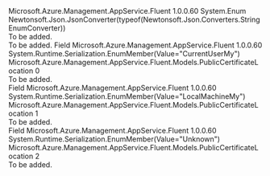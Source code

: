 <Type Name="PublicCertificateLocation" FullName="Microsoft.Azure.Management.AppService.Fluent.Models.PublicCertificateLocation">
  <TypeSignature Language="C#" Value="public enum PublicCertificateLocation" />
  <TypeSignature Language="ILAsm" Value=".class public auto ansi sealed PublicCertificateLocation extends System.Enum" />
  <TypeSignature Language="DocId" Value="T:Microsoft.Azure.Management.AppService.Fluent.Models.PublicCertificateLocation" />
  <TypeSignature Language="VB.NET" Value="Public Enum PublicCertificateLocation" />
  <TypeSignature Language="F#" Value="type PublicCertificateLocation = " />
  <AssemblyInfo>
    <AssemblyName>Microsoft.Azure.Management.AppService.Fluent</AssemblyName>
    <AssemblyVersion>1.0.0.60</AssemblyVersion>
  </AssemblyInfo>
  <Base>
    <BaseTypeName>System.Enum</BaseTypeName>
  </Base>
  <Attributes>
    <Attribute>
      <AttributeName>Newtonsoft.Json.JsonConverter(typeof(Newtonsoft.Json.Converters.StringEnumConverter))</AttributeName>
    </Attribute>
  </Attributes>
  <Docs>
    <summary>To be added.</summary>
    <remarks>To be added.</remarks>
  </Docs>
  <Members>
    <Member MemberName="CurrentUserMy">
      <MemberSignature Language="C#" Value="CurrentUserMy" />
      <MemberSignature Language="ILAsm" Value=".field public static literal valuetype Microsoft.Azure.Management.AppService.Fluent.Models.PublicCertificateLocation CurrentUserMy = int32(0)" />
      <MemberSignature Language="DocId" Value="F:Microsoft.Azure.Management.AppService.Fluent.Models.PublicCertificateLocation.CurrentUserMy" />
      <MemberSignature Language="VB.NET" Value="CurrentUserMy" />
      <MemberSignature Language="F#" Value="CurrentUserMy = 0" Usage="Microsoft.Azure.Management.AppService.Fluent.Models.PublicCertificateLocation.CurrentUserMy" />
      <MemberType>Field</MemberType>
      <AssemblyInfo>
        <AssemblyName>Microsoft.Azure.Management.AppService.Fluent</AssemblyName>
        <AssemblyVersion>1.0.0.60</AssemblyVersion>
      </AssemblyInfo>
      <Attributes>
        <Attribute>
          <AttributeName>System.Runtime.Serialization.EnumMember(Value="CurrentUserMy")</AttributeName>
        </Attribute>
      </Attributes>
      <ReturnValue>
        <ReturnType>Microsoft.Azure.Management.AppService.Fluent.Models.PublicCertificateLocation</ReturnType>
      </ReturnValue>
      <MemberValue>0</MemberValue>
      <Docs>
        <summary>To be added.</summary>
      </Docs>
    </Member>
    <Member MemberName="LocalMachineMy">
      <MemberSignature Language="C#" Value="LocalMachineMy" />
      <MemberSignature Language="ILAsm" Value=".field public static literal valuetype Microsoft.Azure.Management.AppService.Fluent.Models.PublicCertificateLocation LocalMachineMy = int32(1)" />
      <MemberSignature Language="DocId" Value="F:Microsoft.Azure.Management.AppService.Fluent.Models.PublicCertificateLocation.LocalMachineMy" />
      <MemberSignature Language="VB.NET" Value="LocalMachineMy" />
      <MemberSignature Language="F#" Value="LocalMachineMy = 1" Usage="Microsoft.Azure.Management.AppService.Fluent.Models.PublicCertificateLocation.LocalMachineMy" />
      <MemberType>Field</MemberType>
      <AssemblyInfo>
        <AssemblyName>Microsoft.Azure.Management.AppService.Fluent</AssemblyName>
        <AssemblyVersion>1.0.0.60</AssemblyVersion>
      </AssemblyInfo>
      <Attributes>
        <Attribute>
          <AttributeName>System.Runtime.Serialization.EnumMember(Value="LocalMachineMy")</AttributeName>
        </Attribute>
      </Attributes>
      <ReturnValue>
        <ReturnType>Microsoft.Azure.Management.AppService.Fluent.Models.PublicCertificateLocation</ReturnType>
      </ReturnValue>
      <MemberValue>1</MemberValue>
      <Docs>
        <summary>To be added.</summary>
      </Docs>
    </Member>
    <Member MemberName="Unknown">
      <MemberSignature Language="C#" Value="Unknown" />
      <MemberSignature Language="ILAsm" Value=".field public static literal valuetype Microsoft.Azure.Management.AppService.Fluent.Models.PublicCertificateLocation Unknown = int32(2)" />
      <MemberSignature Language="DocId" Value="F:Microsoft.Azure.Management.AppService.Fluent.Models.PublicCertificateLocation.Unknown" />
      <MemberSignature Language="VB.NET" Value="Unknown" />
      <MemberSignature Language="F#" Value="Unknown = 2" Usage="Microsoft.Azure.Management.AppService.Fluent.Models.PublicCertificateLocation.Unknown" />
      <MemberType>Field</MemberType>
      <AssemblyInfo>
        <AssemblyName>Microsoft.Azure.Management.AppService.Fluent</AssemblyName>
        <AssemblyVersion>1.0.0.60</AssemblyVersion>
      </AssemblyInfo>
      <Attributes>
        <Attribute>
          <AttributeName>System.Runtime.Serialization.EnumMember(Value="Unknown")</AttributeName>
        </Attribute>
      </Attributes>
      <ReturnValue>
        <ReturnType>Microsoft.Azure.Management.AppService.Fluent.Models.PublicCertificateLocation</ReturnType>
      </ReturnValue>
      <MemberValue>2</MemberValue>
      <Docs>
        <summary>To be added.</summary>
      </Docs>
    </Member>
  </Members>
</Type>